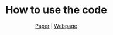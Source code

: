 <h1 align="center">How to use the code</h1>

<p align="center">
    <a href="https://arxiv.org/abs/2402.11100">Paper</a> | <a href="https://github.com/lyh120/Sarcasm-Bench">Webpage</a>
</p>
